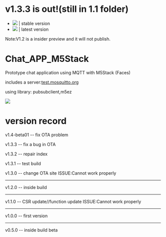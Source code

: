 # v1.3.3 is out!(still in 1.1 folder)  

* ![](https://img.shields.io/github/v/release/sysdl132/Chat_APP_M5Stack?style=for-the-badge) | stable version
* ![](https://img.shields.io/github/v/release/sysdl132/Chat_APP_M5Stack?include_prereleases&style=for-the-badge) | latest version

Note:V1.2 is a insider preview and it will not publish.
# Chat_APP_M5Stack

Prototype chat application using MQTT with M5Stack (Faces)

includes a server:[test.mosquitto.org](http://test.mosquitto.org)

using library: pubsubclient,m5ez

![](https://img.shields.io/github/issues/sysdl132/Chat_APP_M5Stack)
# version record
v1.4-beta01 -- fix OTA problem

v1.3.3 -- fix a bug in OTA

v1.3.2 -- repair index

v1.3.1 -- test build

v1.3.0 -- change OTA site  ISSUE:Cannot work properly

-----------------

v1.2.0 -- inside build

-----------------

v1.1.0 -- CSR update//function update  ISSUE:Cannot work properly

------------------

v1.0.0 -- first version

------------------

v0.5.0 -- inside build beta

